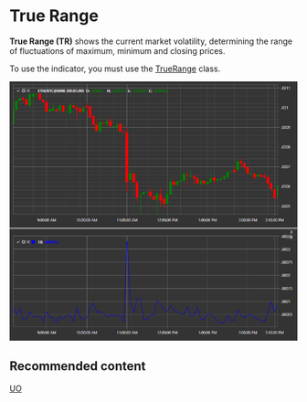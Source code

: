 # True Range

**True Range (TR)** shows the current market volatility, determining the range of fluctuations of maximum, minimum and closing prices. 

To use the indicator, you must use the [TrueRange](xref:StockSharp.Algo.Indicators.TrueRange) class. 

![IndicatorTrueRange](../images/IndicatorTrueRange.png)

## Recommended content

[UO](IndicatorUltimateOscillator.md)
